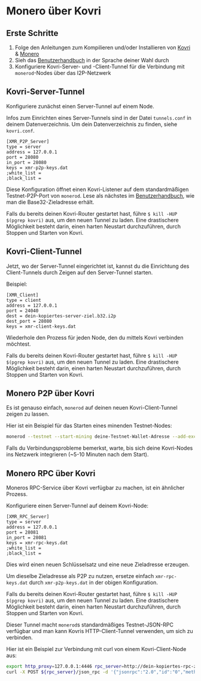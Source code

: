 # Monero über Kovri

## Erste Schritte

1. Folge den Anleitungen zum Kompilieren und/oder Installieren von [Kovri](https://github.com/byterubpay/kovri) & [Monero](https://github.com/byterubpay/monero)
2. Sieh das [Benutzerhandbuch](https://github.com/byterubpay/kovri-docs/blob/master/i18n/de/user_guide.md) in der Sprache deiner Wahl durch
3. Konfiguriere Kovri-Server- und -Client-Tunnel für die Verbindung mit `monerod`-Nodes über das I2P-Netzwerk

## Kovri-Server-Tunnel

Konfiguriere zunächst einen Server-Tunnel auf einem Node.

Infos zum Einrichten eines Server-Tunnels sind in der Datei `tunnels.conf` in deinem Datenverzeichnis. Um dein Datenverzeichnis zu finden, siehe `kovri.conf`.

```
[XMR_P2P_Server]
type = server
address = 127.0.0.1
port = 28080
in_port = 28080
keys = xmr-p2p-keys.dat
;white_list =
;black_list =
```

Diese Konfiguration öffnet einen Kovri-Listener auf dem standardmäßigen Testnet-P2P-Port von `monerod`. Lese als nächstes im [Benutzerhandbuch](https://github.com/byterubpay/kovri-docs/blob/master/i18n/de/user_guide.md), wie man die Base32-Zieladresse erhält.

Falls du bereits deinen Kovri-Router gestartet hast, führe `$ kill -HUP $(pgrep kovri)` aus, um den neuen Tunnel zu laden. Eine drastischere Möglichkeit besteht darin, einen harten Neustart durchzuführen, durch Stoppen und Starten von Kovri.

## Kovri-Client-Tunnel

Jetzt, wo der Server-Tunnel eingerichtet ist, kannst du die Einrichtung des Client-Tunnels durch Zeigen auf den Server-Tunnel starten.

Beispiel:

```
[XMR_Client]
type = client
address = 127.0.0.1
port = 24040
dest = dein-kopiertes-server-ziel.b32.i2p
dest_port = 28080
keys = xmr-client-keys.dat
```

Wiederhole den Prozess für jeden Node, den du mittels Kovri verbinden möchtest.

Falls du bereits deinen Kovri-Router gestartet hast, führe `$ kill -HUP $(pgrep kovri)` aus, um den neuen Tunnel zu laden. Eine drastischere Möglichkeit besteht darin, einen harten Neustart durchzuführen, durch Stoppen und Starten von Kovri.

## Monero P2P über Kovri

Es ist genauso einfach, `monerod` auf deinen neuen Kovri-Client-Tunnel zeigen zu lassen.

Hier ist ein Beispiel für das Starten eines minenden Testnet-Nodes:

```bash
monerod --testnet --start-mining deine-Testnet-Wallet-Adresse --add-exclusive-node 127.0.0.1:24040
```

Falls du Verbindungsprobleme bemerkst, warte, bis sich deine Kovri-Nodes ins Netzwerk integrieren (~5-10 Minuten nach dem Start).

## Monero RPC über Kovri

Moneros RPC-Service über Kovri verfügbar zu machen, ist ein ähnlicher Prozess.

Konfiguriere einen Server-Tunnel auf deinem Kovri-Node:

```
[XMR_RPC_Server]
type = server
address = 127.0.0.1
port = 28081
in_port = 28081
keys = xmr-rpc-keys.dat
;white_list =
;black_list =
```

Dies wird einen neuen Schlüsselsatz und eine neue Zieladresse erzeugen.

Um dieselbe Zieladresse als P2P zu nutzen, ersetze einfach `xmr-rpc-keys.dat` durch `xmr-p2p-keys.dat` in der obigen Konfiguration.

Falls du bereits deinen Kovri-Router gestartet hast, führe `$ kill -HUP $(pgrep kovri)` aus, um den neuen Tunnel zu laden. Eine drastischere Möglichkeit besteht darin, einen harten Neustart durchzuführen, durch Stoppen und Starten von Kovri.

Dieser Tunnel macht `monerod`s standardmäßiges Testnet-JSON-RPC verfügbar und man kann Kovris HTTP-Client-Tunnel verwenden, um sich zu verbinden.

Hier ist ein Beispiel zur Verbindung mit curl von einem Kovri-Client-Node aus:

```bash
export http_proxy=127.0.0.1:4446 rpc_server=http://dein-kopiertes-rpc-ziel.b32.i2p:28081
curl -X POST ${rpc_server}/json_rpc -d '{"jsonrpc":"2.0","id":"0","method":"get_height"}' -H 'Content-Type: application/json'
```
